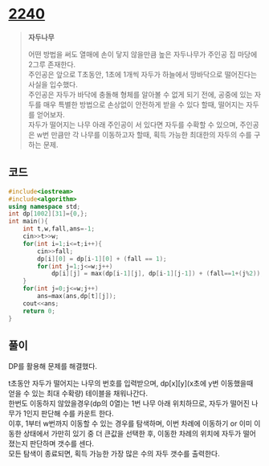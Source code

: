 # [2240](https://www.acmicpc.net/problem/2240)

> __자두나무__
>
> 어떤 방법을 써도 열매에 손이 닿지 않을만큼 높은 자두나무가 주인공 집 마당에 2그루 존재한다.  
> 주인공은 앞으로 T초동안, 1초에 1개씩 자두가 하늘에서 땅바닥으로 떨어진다는 사실을 입수했다.  
> 주인공은 자두가 바닥에 충돌해 형체를 알아볼 수 없게 되기 전에, 공중에 있는 자두를 매우 특별한 방법으로 손상없이 안전하게 받을 수 있다 할때, 떨어지는 자두를 얻어보자.  
> 자두가 떨어지는 나무 아래 주인공이 서 있다면 자두를 수확할 수 있으며, 주인공은 w번 만큼만 각 나무를 이동하고자 할때, 획득 가능한 최대한의 자두의 수를 구하는 문제.

## 코드

```c++
#include<iostream>
#include<algorithm>
using namespace std;
int dp[1002][31]={0,};
int main(){
    int t,w,fall,ans=-1;
    cin>>t>>w;
    for(int i=1;i<=t;i++){
        cin>>fall;
        dp[i][0] = dp[i-1][0] + (fall == 1);
        for(int j=1;j<=w;j++)
            dp[i][j] = max(dp[i-1][j], dp[i-1][j-1]) + (fall==1+(j%2));
    }
    for(int j=0;j<=w;j++)
        ans=max(ans,dp[t][j]);
    cout<<ans;
    return 0;
}
```

## 풀이

DP를 활용해 문제를 해결했다.

t초동안 자두가 떨어지는 나무의 번호를 입력받으며, dp\[x][y](x초에 y번 이동했을때 얻을 수 있는 최대 수확량) 테이블을 채워나간다.  
한번도 이동하지 않았을경우(dp의 0열)는 1번 나무 아래 위치하므로, 자두가 떨어진 나무가 1인지 판단해 수를 카운트 한다.  
이후, 1부터 w번까지 이동할 수 있는 경우를 탐색하며, 이번 차례에 이동하기 or 이미 이동한 상태에서 가만히 있기 중 더 큰값을 선택한 후, 이동한 차례의 위치에 자두가 떨어졌는지 판단하며 갯수를 센다.  
모든 탐색이 종료되면, 획득 가능한 가장 많은 수의 자두 갯수를 출력한다.

